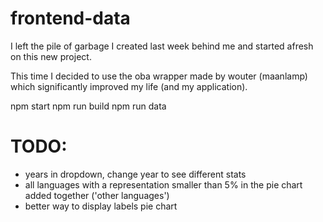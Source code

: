 # frontend-data

I left the pile of garbage I created last week behind me and started afresh on this new project.

This time I decided to use the oba wrapper made by wouter (maanlamp) which significantly improved my life (and my application).

npm start
npm run build
npm run data

# TODO:

- years in dropdown, change year to see different stats
- all languages with a representation smaller than 5% in the pie chart added together ('other languages')
- better way to display labels pie chart
